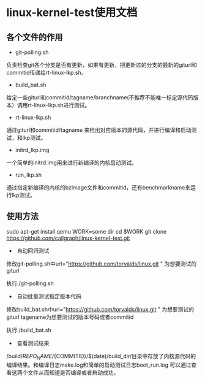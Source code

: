 
# linux-kernel-test使用文档


## 各个文件的作用
* git-polling.sh 

负责检查git各个分支是否有更新，如果有更新，把更新过的分支的最新的giturl和commitid传递给rt-linux-lkp.sh。

* build_bat.sh 

给定一些giturl和commitid/tagname/branchname(不推荐不能唯一标定源代码版本）调用rt-linux-lkp.sh进行测试。


* rt-linux-lkp.sh 

通过giturl和commitid/tagname 来检出对应版本的源代码，并进行编译和启动测试，和lkp测试。

* initrd_lkp.img 

一个简单的initrd.img用来进行新编译的内核启动测试。

* run_lkp.sh 

通过指定新编译的内核的bzImage文件和commitid，还有benchmarkname来运行lkp测试。


## 使用方法
sudo apt-get install qemu
WORK=some dir
cd $WORK 
git clone https://github.com/callgraph/linux-kernel-test.git
*  自动回归测试 

修改git-polling.sh中url="https://github.com/torvalds/linux.git " 为想要测试的giturl 

执行./git-polling.sh

*  自动批量测试指定版本代码

修改build_bat.sh中url="https://github.com/torvalds/linux.git " 为想要测试的giturl tagename为想要测试的版本号码或者commitid 

执行./build_bat.sh

*  查看测试结果

/build/${REPO_NAME}/${COMMITID}/$(date)/build_dir/目录中存放了内核源代码的编译结果。和编译日志make.log和简单的启动测试日志boot_run.log
可以通过查看这两个文件从而知道是否编译或者启动成功。


